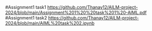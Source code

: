 #Assignment1 task1 https://github.com/Thanay12/AILM-project-2024/blob/main/Assignment%201%20%20task%201%20-AIML.pdf
#Assignment1 task2 https://github.com/Thanay12/AILM-project-2024/blob/main/AIML%20task%202.ipynb
